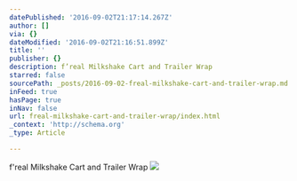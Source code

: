 ```yaml
---
datePublished: '2016-09-02T21:17:14.267Z'
author: []
via: {}
dateModified: '2016-09-02T21:16:51.899Z'
title: ''
publisher: {}
description: f’real Milkshake Cart and Trailer Wrap
starred: false
sourcePath: _posts/2016-09-02-freal-milkshake-cart-and-trailer-wrap.md
inFeed: true
hasPage: true
inNav: false
url: freal-milkshake-cart-and-trailer-wrap/index.html
_context: 'http://schema.org'
_type: Article

---
```

f'real Milkshake Cart and Trailer Wrap
![](https://the-grid-user-content.s3-us-west-2.amazonaws.com/efdc5f40-8101-4a8e-94d5-c81271589efa.jpg)